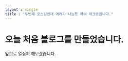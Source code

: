 ```yaml
---
layout : single
title : "두번째 포스팅인데 에러가 나는듯 하여 체크중입니다." 
--- 
```


# 오늘 처음 블로그를 만들었습니다.

앞으로 열심히 해보겠습니다.
